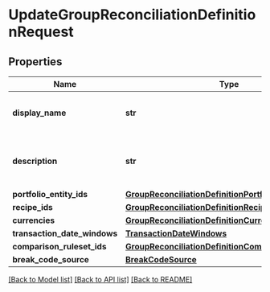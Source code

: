 # UpdateGroupReconciliationDefinitionRequest


## Properties
Name | Type | Description | Notes
------------ | ------------- | ------------- | -------------
**display_name** | **str** | The name of the Group Reconciliation Definition | 
**description** | **str** | The description of the Group Reconciliation Definition | 
**portfolio_entity_ids** | [**GroupReconciliationDefinitionPortfolioEntityIds**](GroupReconciliationDefinitionPortfolioEntityIds.md) |  | 
**recipe_ids** | [**GroupReconciliationDefinitionRecipeIds**](GroupReconciliationDefinitionRecipeIds.md) |  | [optional] 
**currencies** | [**GroupReconciliationDefinitionCurrencies**](GroupReconciliationDefinitionCurrencies.md) |  | [optional] 
**transaction_date_windows** | [**TransactionDateWindows**](TransactionDateWindows.md) |  | [optional] 
**comparison_ruleset_ids** | [**GroupReconciliationDefinitionComparisonRulesetIds**](GroupReconciliationDefinitionComparisonRulesetIds.md) |  | [optional] 
**break_code_source** | [**BreakCodeSource**](BreakCodeSource.md) |  | 

[[Back to Model list]](../README.md#documentation-for-models) [[Back to API list]](../README.md#documentation-for-api-endpoints) [[Back to README]](../README.md)


